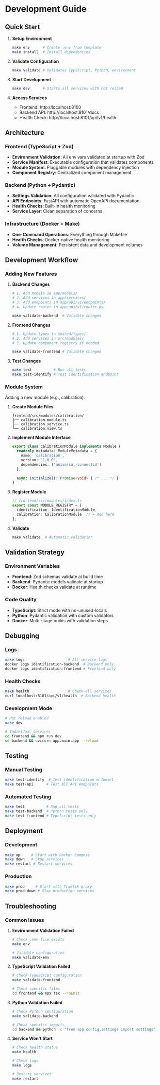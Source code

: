 # Development Guide

## Quick Start

1. **Setup Environment**
   ```bash
   make env      # Create .env from template
   make install  # Install dependencies
   ```

2. **Validate Configuration**
   ```bash
   make validate # Validates TypeScript, Python, environment
   ```

3. **Start Development**
   ```bash
   make dev      # Starts all services with hot reload
   ```

4. **Access Services**
   - Frontend: http://localhost:8100
   - Backend API: http://localhost:8101/docs
   - Health Check: http://localhost:8101/api/v1/health

## Architecture

### Frontend (TypeScript + Zod)
- **Environment Validation**: All env vars validated at startup with Zod
- **Service Manifest**: Executable configuration that validates components
- **Module System**: Pluggable modules with dependency injection
- **Component Registry**: Centralized component management

### Backend (Python + Pydantic)
- **Settings Validation**: All configuration validated with Pydantic
- **API Endpoints**: FastAPI with automatic OpenAPI documentation
- **Health Checks**: Built-in health monitoring
- **Service Layer**: Clean separation of concerns

### Infrastructure (Docker + Make)
- **One-Command Operations**: Everything through Makefile
- **Health Checks**: Docker-native health monitoring
- **Volume Management**: Persistent data and development volumes

## Development Workflow

### Adding New Features

1. **Backend Changes**
   ```bash
   # 1. Add models in app/models/
   # 2. Add services in app/services/
   # 3. Add endpoints in app/api/v1/endpoints/
   # 4. Update router in app/api/v1/router.py
   
   make validate-backend  # Validate changes
   ```

2. **Frontend Changes**
   ```bash
   # 1. Update types in shared/types/
   # 2. Add services in src/modules/
   # 3. Update component registry if needed
   
   make validate-frontend # Validate changes
   ```

3. **Test Changes**
   ```bash
   make test          # Run all tests
   make test-identify # Test identification endpoint
   ```

### Module System

Adding a new module (e.g., calibration):

1. **Create Module Files**
   ```
   frontend/src/modules/calibration/
   ├── calibration.module.ts
   ├── calibration.service.ts
   └── calibration.view.ts
   ```

2. **Implement Module Interface**
   ```typescript
   export class CalibrationModule implements Module {
     readonly metadata: ModuleMetadata = {
       name: 'calibration',
       version: '1.0.0',
       dependencies: ['universal-connectid']
     };
     
     async initialize(): Promise<void> { /* ... */ }
   }
   ```

3. **Register Module**
   ```typescript
   // frontend/src/modules/index.ts
   export const MODULE_REGISTRY = {
     identification: IdentificationModule,
     calibration: CalibrationModule  // ← Add here
   };
   ```

4. **Validate**
   ```bash
   make validate  # Automatic validation
   ```

## Validation Strategy

### Environment Variables
- **Frontend**: Zod schemas validate at build time
- **Backend**: Pydantic models validate at startup
- **Docker**: Health checks validate at runtime

### Code Quality
- **TypeScript**: Strict mode with no-unused-locals
- **Python**: Pydantic validation with custom validators
- **Docker**: Multi-stage builds with validation steps

## Debugging

### Logs
```bash
make logs                    # All service logs
docker logs identification-backend  # Backend only
docker logs identification-frontend # Frontend only
```

### Health Checks
```bash
make health                  # Check all services
curl localhost:8101/api/v1/health  # Backend health
```

### Development Mode
```bash
# Hot reload enabled
make dev

# Individual services
cd frontend && npm run dev
cd backend && uvicorn app.main:app --reload
```

## Testing

### Manual Testing
```bash
make test-identify  # Test identification endpoint
make test-api      # Test all API endpoints
```

### Automated Testing
```bash
make test          # Run all tests
make test-backend  # Python tests only
make test-frontend # TypeScript tests only
```

## Deployment

### Development
```bash
make up     # Start with Docker Compose
make down   # Stop services
make restart # Restart services
```

### Production
```bash
make prod     # Start with Traefik proxy
make prod-down # Stop production services
```

## Troubleshooting

### Common Issues

1. **Environment Validation Failed**
   ```bash
   # Check .env file exists
   make env
   
   # Validate configuration
   make validate-env
   ```

2. **TypeScript Validation Failed**
   ```bash
   # Check TypeScript configuration
   make validate-frontend
   
   # Check specific files
   cd frontend && npx tsc --noEmit
   ```

3. **Python Validation Failed**
   ```bash
   # Check Python configuration
   make validate-backend
   
   # Check specific imports
   cd backend && python -c "from app.config.settings import settings"
   ```

4. **Service Won't Start**
   ```bash
   # Check health status
   make health
   
   # Check logs
   make logs
   
   # Restart services
   make restart
   ```
